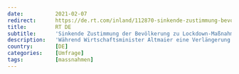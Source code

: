 ```yaml
---
date:          2021-02-07
redirect:      https://de.rt.com/inland/112870-sinkende-zustimmung-bevolkerung-zu-lockdown/
title:         RT DE
subtitle:      'Sinkende Zustimmung der Bevölkerung zu Lockdown-Maßnahmen – Kritik an 50er-Inzidenzwert'
description:   'Während Wirtschaftsminister Altmaier eine Verlängerung des Lockdowns bis Ostern für möglich hält, sinkt laut einer aktuellen Umfrage die Zustimmung innerhalb der Bevölkerung zu der Maßnahme. Zugleich wächst die Kritik am Krisenmanagement der Regierung. Deren Festlegung auf einen Inzidenzwert von unter 50 steht ebenfalls in der Kritik.'
country:       [DE]
categories:    [Umfrage]
tags:          [massnahmen]
---
```

